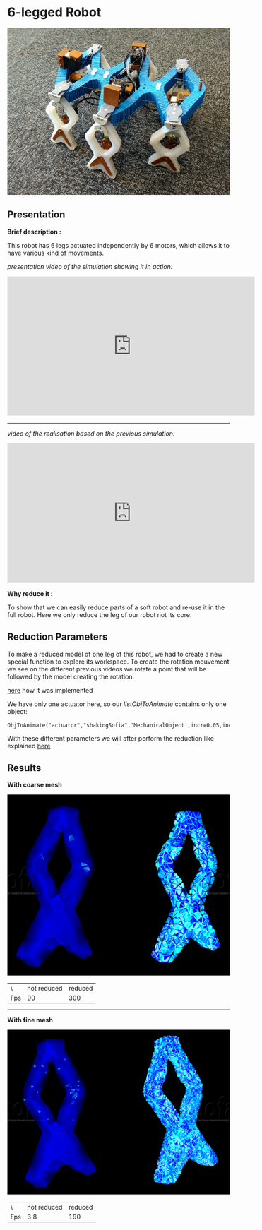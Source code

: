 # 6-legged Robot

![sofia robot](sofia_robot.jpeg)

## Presentation

**Brief description :**

This robot has 6 legs actuated independently by 6 motors, which allows it to have various kind of movements.
 
*presentation video of the simulation showing it in action:*

<iframe width="560" height="315" src="https://www.youtube.com/embed/iQbSaFNWkAE" frameborder="0" allow="autoplay; encrypted-media" allowfullscreen></iframe>
	
---

*video of the realisation based on the previous simulation:*

<iframe width="560" height="315" src="https://www.youtube.com/embed/ZoPqL80fZ10" frameborder="0" allow="autoplay; encrypted-media" allowfullscreen></iframe>


**Why reduce it :**

To show that we can easily reduce parts of a soft robot and re-use it in the full robot.
Here we only reduce the leg of our robot not its core. 

## Reduction Parameters

To make a reduced model of one leg of this robot, we had to create a new special function to explore its workspace.
To create the rotation mouvement we see on the different previous videos we rotate a point that will be followed by the model creating the rotation.

[here](../../../_autosummary/_autosummary/mor.animation.defaultShaking.html) how it was implemented

We have only one actuator here, so our *listObjToAnimate* contains only one object:

	ObjToAnimate("actuator","shakingSofia",'MechanicalObject',incr=0.05,incrPeriod=3,rangeOfAction=6.4,dataToWorkOn="position",angle=0,rodRadius=0.7)

With these different parameters we will after perform the reduction like explained [here](../../tutorial/modelOrderReduction.html#reduction-process-tutoriel)


## Results 

**With coarse mesh**

![reduction_coarseMesh](reduction_coarseMesh.png)

<table style="width:100%">
  <tr>
    <td>\</td>
    <td>not reduced</td> 
    <td>reduced</td>
  </tr>
  <tr>
    <td>Fps</td>
    <td>90</td>
    <td>300</td>
  </tr>
</table>

---


**With fine mesh**

![reduction_fineMesh](reduction_fineMesh.png)

<table style="width:100%">
  <tr>
    <td>\</td>
    <td>not reduced</td> 
    <td>reduced</td>
  </tr>
  <tr>
    <td>Fps</td>
    <td>3.8</td>
    <td>190</td>
  </tr>
</table>
